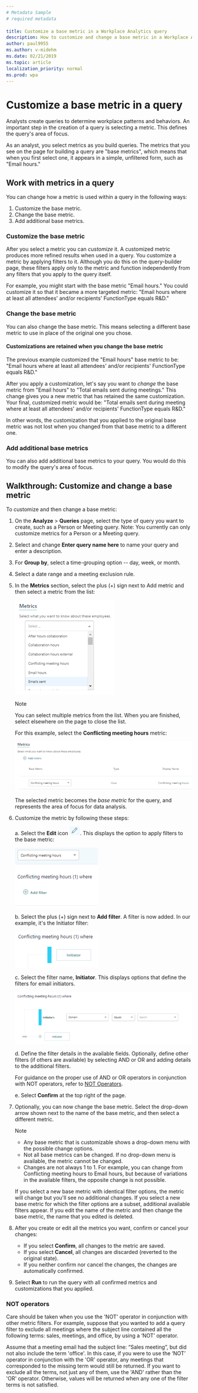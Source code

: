 ```yaml
---
# Metadata Sample
# required metadata

title: Customize a base metric in a Workplace Analytics query
description: How to customize and change a base metric in a Workplace Analytics query. 
author: paul9955
ms.author: v-midehm
ms.date: 02/21/2019
ms.topic: article
localization_priority: normal 
ms.prod: wpa
---
```


# Customize a base metric in a query

Analysts create queries to determine workplace patterns and behaviors. An important step in the creation of a query is selecting a metric. This defines the query's area of focus.

As an analyst, you select metrics as you build queries. The metrics that you see on the page for building a query are "base metrics", which means that when you first select one, it appears in a simple, unfiltered form, such as "Email hours."

## Work with metrics in a query

You can change how a metric is used within a query in the following ways:
1. Customize the base metric.
2. Change the base metric.
3. Add additional base metrics.

### Customize the base metric

After you select a metric you can _customize_ it. A customized metric produces more refined results when used in a query. You customize a metric by applying filters to it. Although you do this on the query-builder page, these filters apply only to the metric and function independently from any filters that you apply to the query itself.

For example, you might start with the base metric "Email hours." You could customize it so that it became a more targeted metric: "Email hours where at least all attendees' and/or recipients' FunctionType equals R&D."  

### Change the base metric

You can also change the base metric. This means selecting a different base metric to use in place of the original one you chose.

#### Customizations are retained when you change the base metric

The previous example customized the "Email hours" base metric to be: "Email hours where at least all attendees' and/or recipients' FunctionType equals R&D."

After you apply a customization, let's say you want to _change_ the base metric from "Email hours" to "Total emails sent during meetings." This change gives you a new metric that has retained the same customization. Your final, customized metric would be: "Total emails sent during meeting where at least all attendees' and/or recipients' FunctionType equals R&D."

In other words, the customization that you applied to the original base metric was not lost when you changed from that base metric to a different one.

### Add additional base metrics

You can also add additional base metrics to your query. You would do this to modify the query's area of focus.

## Walkthrough: Customize and change a base metric

To customize and then change a base metric:

1. On the **Analyze** > **Queries** page, select the type of query you want to create, such as a Person or Meeting query. Note: You currently can only customize metrics for a Person or a Meeting query.
2. Select and change **Enter query name here** to name your query and enter a description.
3. For **Group by**, select a time-grouping option -- day, week, or month.
3. Select a date range and a meeting exclusion rule.
4. In the **Metrics** section, select the plus (+) sign next to Add metric and then select a metric from the list:
 
   ![select a metric](../Images/WpA/Tutorials/custom-metric-01.png)

   > [!Note] 
   > You can select multiple metrics from the list. When you are finished, select elsewhere on the page to close the list.

   For this example, select the **Conflicting meeting hours** metric:

   ![selected metric](../Images/WpA/Tutorials/custom-metric-02.png)

   The selected metric becomes the _base metric_ for the query, and represents the area of focus for data analysis.

6. Customize the metric by following these steps:

   a. Select the **Edit** icon ![edit icon](../Images/WpA/Tutorials/edit-icon.png). This displays the option to apply filters to the base metric:

   ![selected metric](../Images/WpA/Tutorials/custom-metric-03.png)

   b. Select the plus (+) sign next to **Add filter**. A filter is now added. In our example, it's the Initiator filter:

   ![selected metric](../Images/WpA/Tutorials/custom-metric-04.png)

   c. Select the filter name, **Initiator**. This displays options that define the filters for email initiators.

   ![selected metric](../Images/WpA/Tutorials/custom-metric-05.png)

   d. Define the filter details in the available fields. Optionally, define other filters (if others are available) by selecting AND or OR and adding details to the additional filters.

    For guidance on the proper use of AND or OR operators in conjunction with NOT operators, refer to [NOT Operators](#not-operators).

   e. Select **Confirm** at the top right of the page.

7. Optionally, you can now change the base metric. Select the drop-down arrow shown next to the name of the base metric, and then select a different metric.

   >[!Note]
     * Any base metric that is customizable shows a drop-down menu with the possible change options.
     * Not all base metrics can be changed. If no drop-down menu is available, the metric cannot be changed.
     * Changes are not always 1 to 1. For example, you can change from Conflicting meeting hours to Email hours, but because of variations in the available filters, the opposite change is not possible.

   If you select a new base metric with identical filter options, the metric will change but you'll see no additional changes. If you select a new base metric for which the filter options are a subset, additional available filters appear. If you edit the name of the metric and then change the base metric, the name that you edited is deleted.

8. After you create or edit all the metrics you want, confirm or cancel your changes:
   * If you select **Confirm**, all changes to the metric are saved.
   * If you select **Cancel**, all changes are discarded (reverted to the original state).
   * If you neither confirm nor cancel the changes, the changes are automatically confirmed.

9. Select **Run** to run the query with all confirmed metrics and customizations that you applied.

### NOT operators

Care should be taken when you use the 'NOT' operator in conjunction with other metric filters. For example, suppose that you wanted to add a query filter to exclude all meetings where the subject line contained all the following terms: sales, meetings, and office, by using a ‘NOT’ operator.

Assume that a meeting email had the subject line: “Sales meeting”, but did not also include the term 'office'. In this case, if you were to use the ‘NOT’ operator in conjunction with the 'OR' operator, any meetings that corresponded to the missing term would still be returned. If you want to exclude all the terms, not just any of them, use the 'AND' rather than the 'OR' operator. Otherwise, values will be returned when any one of the filter terms is not satisfied.
